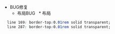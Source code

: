* BUG修复
  * 布局BUG
    * 布局
```CSS
  line 169: border-top:0.01rem solid transparent;
  line 287: border-top:0.01rem solid transparent;
```
